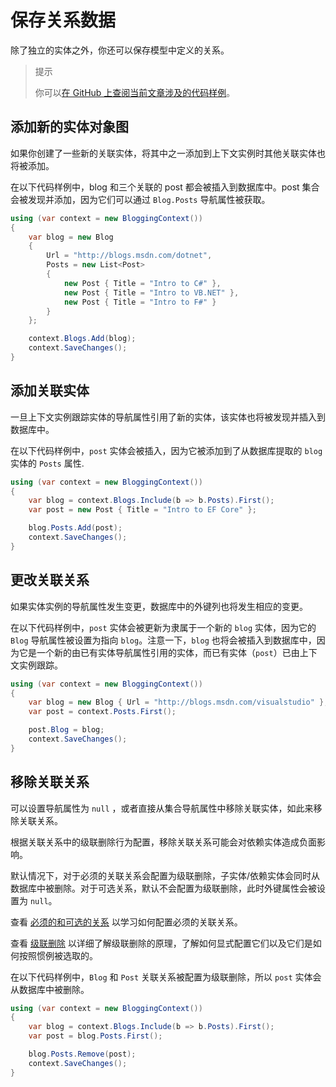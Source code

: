 # 保存关系数据

除了独立的实体之外，你还可以保存模型中定义的关系。

> 提示
>
> 你可以[在 GitHub 上查阅当前文章涉及的代码样例](https://github.com/aspnet/EntityFramework.Docs/tree/master/samples/core/Saving/Saving/RelatedData/)。

## 添加新的实体对象图

如果你创建了一些新的关联实体，将其中之一添加到上下文实例时其他关联实体也将被添加。

在以下代码样例中，blog 和三个关联的 post 都会被插入到数据库中。post 集合会被发现并添加，因为它们可以通过 `Blog.Posts` 导航属性被获取。

```C#
using (var context = new BloggingContext())
{
    var blog = new Blog
    {
        Url = "http://blogs.msdn.com/dotnet",
        Posts = new List<Post>
        {
            new Post { Title = "Intro to C#" },
            new Post { Title = "Intro to VB.NET" },
            new Post { Title = "Intro to F#" }
        }
    };

    context.Blogs.Add(blog);
    context.SaveChanges();
}
```

## 添加关联实体

一旦上下文实例跟踪实体的导航属性引用了新的实体，该实体也将被发现并插入到数据库中。

在以下代码样例中，`post` 实体会被插入，因为它被添加到了从数据库提取的 `blog` 实体的 `Posts` 属性.

```C#
using (var context = new BloggingContext())
{
    var blog = context.Blogs.Include(b => b.Posts).First();
    var post = new Post { Title = "Intro to EF Core" };

    blog.Posts.Add(post);
    context.SaveChanges();
}
```

## 更改关联关系

如果实体实例的导航属性发生变更，数据库中的外键列也将发生相应的变更。

在以下代码样例中，`post` 实体会被更新为隶属于一个新的 `blog` 实体，因为它的 `Blog` 导航属性被设置为指向 `blog`。注意一下，`blog` 也将会被插入到数据库中，因为它是一个新的由已有实体导航属性引用的实体，而已有实体（`post`）已由上下文实例跟踪。

```C#
using (var context = new BloggingContext())
{
    var blog = new Blog { Url = "http://blogs.msdn.com/visualstudio" };
    var post = context.Posts.First();

    post.Blog = blog;
    context.SaveChanges();
}
```

## 移除关联关系

可以设置导航属性为 `null` ，或者直接从集合导航属性中移除关联实体，如此来移除关联关系。

根据关联关系中的级联删除行为配置，移除关联关系可能会对依赖实体造成负面影响。

默认情况下，对于必须的关联关系会配置为级联删除，子实体/依赖实体会同时从数据库中被删除。对于可选关系，默认不会配置为级联删除，此时外键属性会被设置为 `null`。

查看 [必须的和可选的关系](../3、创建模型/J、关系.md#必须的和可选的关系) 以学习如何配置必须的关联关系。

查看 [级联删除](./D、级联删除.md) 以详细了解级联删除的原理，了解如何显式配置它们以及它们是如何按照惯例被选取的。

在以下代码样例中，`Blog` 和 `Post` 关联关系被配置为级联删除，所以 `post` 实体会从数据库中被删除。

```C#
using (var context = new BloggingContext())
{
    var blog = context.Blogs.Include(b => b.Posts).First();
    var post = blog.Posts.First();

    blog.Posts.Remove(post);
    context.SaveChanges();
}
```